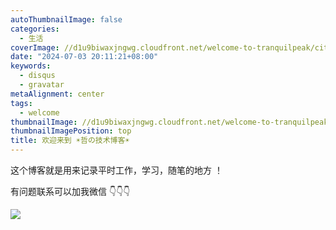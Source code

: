 ```yaml
---
autoThumbnailImage: false
categories:
  - 生活
coverImage: //d1u9biwaxjngwg.cloudfront.net/welcome-to-tranquilpeak/city.jpg
date: "2024-07-03 20:11:21+08:00"
keywords:
  - disqus
  - gravatar
metaAlignment: center
tags:
  - welcome
thumbnailImage: //d1u9biwaxjngwg.cloudfront.net/welcome-to-tranquilpeak/city-750.jpg
thumbnailImagePosition: top
title: 欢迎来到 ☀️哲の技术博客☀️
---
```


这个博客就是用来记录平时工作，学习，随笔的地方 ！

有问题联系可以加我微信 👇👇👇

<!--more-->

![](https://www.azheimage.top/markdown-img-paste-20240703221537635.png?imageMogr2/auto-orient/thumbnail/!420x360r/gravity/Center/crop/500x500/interlace/1/blur/1x0/quality/80|imageslim)
